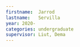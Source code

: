 ```yaml
---
firstname:  Jarrod
lastname:   Servilla
year: 2020-
categories: undergraduate
supervisor: Liut, Dema
---
```

